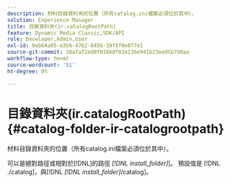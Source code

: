 ```yaml
---
description: 材料目錄資料夾的位置（所有catalog.ini檔案必須位於其中）。
solution: Experience Manager
title: 目錄資料夾(ir.catalogRootPath)
feature: Dynamic Media Classic,SDK/API
role: Developer,Admin,User
exl-id: 0eb64a65-e3b6-47b2-8456-39f8f8e077e1
source-git-commit: 38afaf2ed0f01868f02e236e941b23eed5b790aa
workflow-type: tm+mt
source-wordcount: '51'
ht-degree: 0%

---
```


# 目錄資料夾(ir.catalogRootPath){#catalog-folder-ir-catalogrootpath}

材料目錄資料夾的位置（所有catalog.ini檔案必須位於其中）。

可以是絕對路徑或相對於[!DNL]的路徑 *[!DNL install_folder]*]。 預設值是 [!DNL ./catalog]，與[!DNL *[!DNL install_folder]*/catalog]。
